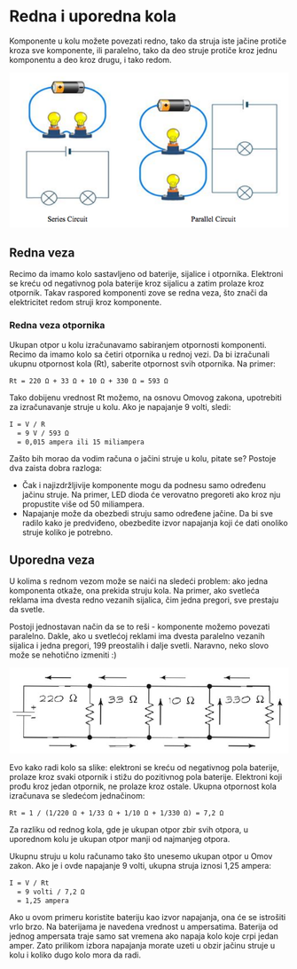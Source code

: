 # Redna i uporedna kola

Komponente u kolu možete povezati redno, tako da struja iste jačine protiče kroza sve komponente, ili paralelno, tako da deo struje protiče kroz jednu komponentu a deo kroz drugu, i tako redom.

![](slike/redna-i-uporedna-kola.png)

## Redna veza

Recimo da imamo kolo sastavljeno od baterije, sijalice i otpornika. Elektroni se kreću od negativnog pola baterije kroz sijalicu a zatim prolaze kroz otpornik. Takav raspored komponenti zove se redna veza, što znači da elektricitet redom struji kroz komponente.

### Redna veza otpornika

Ukupan otpor u kolu izračunavamo sabiranjem otpornosti komponenti. Recimo da imamo kolo sa četiri otpornika u rednoj vezi. Da bi izračunali ukupnu otpornost kola (Rt), saberite otpornost svih otpornika. Na primer:

```
Rt = 220 Ω + 33 Ω + 10 Ω + 330 Ω = 593 Ω
```

Tako dobijenu vrednost Rt možemo, na osnovu Omovog zakona, upotrebiti za izračunavanje struje u kolu. Ako je napajanje 9 volti, sledi:

```
I = V / R 
  = 9 V / 593 Ω 
  = 0,015 ampera ili 15 miliampera
```

Zašto bih morao da vodim računa o jačini struje u kolu, pitate se? Postoje dva zaista dobra razloga:
* Čak i najizdržljivije komponente mogu da podnesu samo određenu jačinu struje. Na primer, LED dioda će verovatno pregoreti ako kroz nju propustite više od 50 miliampera.
* Napajanje može da obezbedi struju samo određene jačine. Da bi sve radilo kako je predviđeno, obezbedite izvor napajanja koji će dati onoliko struje koliko je potrebno.

## Uporedna veza

U kolima s rednom vezom može se naići na sledeći problem: ako jedna komponenta otkaže, ona prekida struju kola. Na primer, ako svetleća reklama ima dvesta redno vezanih sijalica, čim jedna pregori, sve prestaju da svetle.

Postoji jednostavan način da se to reši - komponente možemo povezati paralelno. Dakle, ako u svetlećoj reklami ima dvesta paralelno vezanih sijalica i jedna pregori, 199 preostalih i dalje svetli. Naravno, neko slovo može se nehotično izmeniti :)

![](slike/uporedna-veza-otpornika.jpg)

Evo kako radi kolo sa slike: elektroni se kreću od negativnog pola baterije, prolaze kroz svaki otpornik i stižu do pozitivnog pola baterije. Elektroni koji prođu kroz jedan otpornik, ne prolaze kroz ostale. Ukupna otpornost kola izračunava se sledećom jednačinom:

```
Rt = 1 / (1/220 Ω + 1/33 Ω + 1/10 Ω + 1/330 Ω) = 7,2 Ω
```

Za razliku od rednog kola, gde je ukupan otpor zbir svih otpora, u uporednom kolu je ukupan otpor manji od najmanjeg otpora. 

Ukupnu struju u kolu računamo tako što unesemo ukupan otpor u Omov zakon. Ako je i ovde napajanje 9 volti, ukupna struja iznosi 1,25 ampera:
```
I = V / Rt 
  = 9 volti / 7,2 Ω 
  = 1,25 ampera
```

Ako u ovom primeru koristite bateriju kao izvor napajanja, ona će se istrošiti vrlo brzo. Na baterijama je navedena vrednost u ampersatima. Baterija od jednog ampersata traje samo sat vremena ako napaja kolo koje crpi jedan amper. Zato prilikom izbora napajanja morate uzeti u obzir jačinu struje u kolu i koliko dugo kolo mora da radi.
